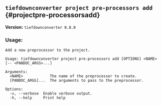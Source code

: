 ## `tiefdownconverter project pre-processors add` {#projectpre-processorsadd}

**Version:** `tiefdownconverter 0.8.0`

### Usage:
```
Add a new preprocessor to the project.

Usage: tiefdownconverter project pre-processors add [OPTIONS] <NAME> [-- <PANDOC_ARGS>...]

Arguments:
  <NAME>            The name of the preprocessor to create.
  [PANDOC_ARGS]...  The arguments to pass to the preprocessor.

Options:
  -v, --verbose  Enable verbose output.
  -h, --help     Print help
```

